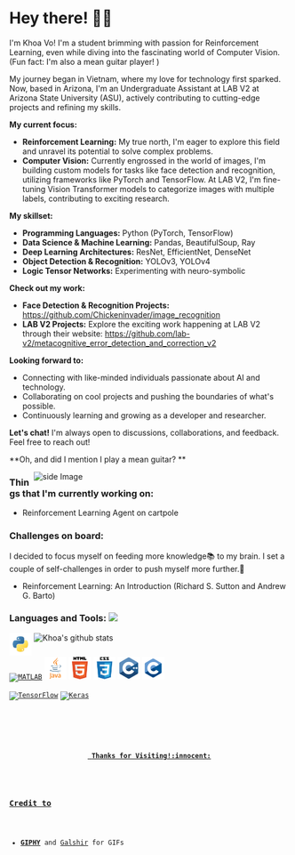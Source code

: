# Hey there! :wave::smiley:

I'm Khoa Vo! I'm a student brimming with passion for Reinforcement Learning, even while diving into the fascinating world of Computer Vision. (Fun fact: I'm also a mean guitar player! )

My journey began in Vietnam, where my love for technology first sparked. Now, based in Arizona, I'm an Undergraduate Assistant at LAB V2 at Arizona State University (ASU), actively contributing to cutting-edge projects and refining my skills.

**My current focus:**

- **Reinforcement Learning:** My true north, I'm eager to explore this field and unravel its potential to solve complex problems.
- **Computer Vision:** Currently engrossed in the world of images, I'm building custom models for tasks like face detection and recognition, utilizing frameworks like PyTorch and TensorFlow. At LAB V2, I'm fine-tuning Vision Transformer models to categorize images with multiple labels, contributing to exciting research.

**My skillset:**

- **Programming Languages:** Python (PyTorch, TensorFlow)
- **Data Science & Machine Learning:** Pandas, BeautifulSoup, Ray
- **Deep Learning Architectures:** ResNet, EfficientNet, DenseNet
- **Object Detection & Recognition:** YOLOv3, YOLOv4
- **Logic Tensor Networks:** Experimenting with neuro-symbolic

**Check out my work:**

- **Face Detection & Recognition Projects:** https://github.com/Chickeninvader/image_recognition
- **LAB V2 Projects:** Explore the exciting work happening at LAB V2 through their website: https://github.com/lab-v2/metacognitive_error_detection_and_correction_v2

**Looking forward to:**

- Connecting with like-minded individuals passionate about AI and technology.
- Collaborating on cool projects and pushing the boundaries of what's possible.
- Continuously learning and growing as a developer and researcher.

**Let's chat!** I'm always open to discussions, collaborations, and feedback. Feel free to reach out!

**Oh, and did I mention I play a mean guitar? **

<img src="[Path to your GIF image]" alt="side Image" align="right" width="460" height="auto" />

### Things that I'm currently working on:

- Reinforcement Learning Agent on cartpole

### Challenges on board:

I decided to focus myself on feeding more knowledge:books: to my brain. I set a couple of self-challenges in order to push myself more further.:running:

- Reinforcement Learning: An Introduction (Richard S. Sutton and Andrew G. Barto)

### Languages and Tools: <img src="[Path to a coding GIF]" width="30">

<p>
<a href="https://github.com/KhoaVoGitHub">
  <img width="460" height="auto" align="right" alt="Khoa's github stats" 
      src="https://github-readme-stats.vercel.app/api?username=KhoaVoGitHub&show_icons=true&theme=algolia&count_private=true&include_all_commits=true" />
</a>
<code><a href = "https://www.python.org/"><img height="40" src="https://raw.githubusercontent.com/github/explore/80688e429a7d4ef2fca1e82350fe8e3517d3494d/topics/python/python.png" alt="Python"></a></code>
<code><a href = "https://www.mathworks.com/products/matlab.html"><img height="40" src="https://upload.wikimedia.org/wikipedia/commons/thumb/5/5c/MATLAB_Logo.png/400px-MATLAB_Logo.png" alt="MATLAB"></a></code>
<code><a href = "https://www.java.com/en/"><img height="40" src="https://raw.githubusercontent.com/github/explore/80688e429a7d4ef2fca1e82350fe8e3517d3494d/topics/java/java.png" alt="Java"></a></code>
<code><a href = "https://developer.mozilla.org/en-US/docs/Web/Guide/HTML/HTML5"><img height="40" src="https://raw.githubusercontent.com/github/explore/80688e429a7d4ef2fca1e82350fe8e3517d3494d/topics/html/html.png" alt="HTML5"></a></code>
<code><a href = "https://developer.mozilla.org/en-US/docs/Archive/CSS3"><img height="40" src="https://raw.githubusercontent.com/github/explore/80688e429a7d4ef2fca1e82350fe8e3517d3494d/topics/css/css.png" alt="CSS3"></a></code>
<code><a href = "https://www.w3schools.com/cpp/"><img height="40" src="https://raw.githubusercontent.com/github/explore/80688e429a7d4ef2fca1e82350fe8e3517d3494d/topics/cpp/cpp.png" alt="C++"></a></code>
<code><a href = "https://www.w3schools.com/c/"><img height="40" src="https://raw.githubusercontent.com/github/explore/80688e429a7d4ef2fca1e82350fe8e3517d3494d/topics/c/c.png" alt="C"></a></code>

<code><a href = "https://www.tensorflow.org/"><img height="40" src="https://upload.wikimedia.org/wikipedia/commons/thumb/1/11/TensorFlowLogo.svg/480px-TensorFlowLogo.svg.png" alt="TensorFlow"></a></code>
<code><a href = "https://keras.io/"><img height="40" src="https://upload.wikimedia.org/wikipedia/commons/thumb/a/ae/Keras_logo.svg/400px-Keras_logo.svg.png" alt="Keras"></a></code>
<code><a href = "https://pytorch.org/"><img>

</p>

<h4 align="center"> Thanks for Visiting!:innocent:</h4>

### Credit to

- [**GIPHY**](https://giphy.com/) and [Galshir](https://galshir.com/) for GIFs
